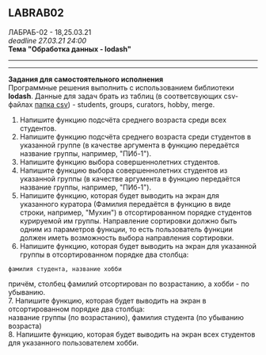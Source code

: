 ## LABRAB02

ЛАБРАБ-02 - 18,25.03.21  
_deadline 27.03.21 24:00_  
**Тема "Обработка данных - lodash"**  

---  
---  

**Задания для самостоятельного исполнения**  
Программные решения выполнить с использованием библиотеки **lodash**. Данные для задач брать из таблиц (в соответсвующих csv-файлах [папка csv](/part2/csv/)) - students, groups, curators, hobby, merge.  

1. Напишите функцию подсчёта среднего возраста среди всех студентов.  
2. Напишите функцию подсчёта среднего возраста среди студентов
в указанной группе (в качестве аргумента в функцию передаётся название группы, например, "ПИб-1").  
3. Напишите функцию выбора совершеннолетних студентов.  
4. Напишите функцию выбора совершеннолетних студентов из указанной группы (в качестве аргумента в функцию передаётся название группы, например, "ПИб-1").  
5. Напишите функцию, которая будет выводить на экран для указанного куратора (Фамилия передаётся в функцию в виде строки, например, "Мухин") в отсортированном порядке студентов курируемой им группы. Направление сортировки должно быть одним из параметров функции, то есть пользователь функции должен иметь возможность выбора направления сортировки.  
6. Напишите функцию, которая будет выводить на экран для указанной группы в отсортированном порядке два столбца:  
```
фамилия студента, название хобби  
```
причём, столбец фамилий отсортирован по возрастанию, а хобби - по убыванию.  
7. Напишите функцию, которая будет выводить на экран в отсортированном порядке два столбца:  
название группы (по возрастанию), фамилия студента (по убыванию возраста)  
8. Напишите функцию, которая будет выводить на экран всех студентов для указанного пользователем хобби.  

```

```